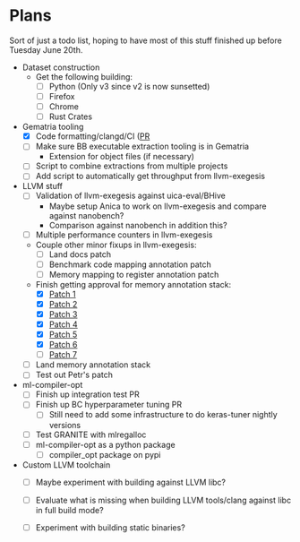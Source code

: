 # Plans

Sort of just a todo list, hoping to have most of this stuff finished up before
Tuesday June 20th.

* Dataset construction
  * Get the following building:
    * [ ] Python (Only v3 since v2 is now sunsetted)
    * [ ] Firefox
    * [ ] Chrome
    * [ ] Rust Crates
* Gematria tooling
  * [x] Code formatting/clangd/CI ([PR](https://github.com/google/gematria/pull/12)
  * [ ] Make sure BB executable extraction tooling is in Gematria
    * Extension for object files (if necessary)
  * [ ] Script to combine extractions from multiple projects
  * [ ] Add script to automatically get throughput from llvm-exegesis
* LLVM stuff
  * [ ] Validation of llvm-exegesis against uica-eval/BHive
    * Maybe setup Anica to work on llvm-exegesis and compare against nanobench?
    * Comparison against nanobench in addition this?
  * [ ] Multiple performance counters in llvm-exegesis
  * Couple other minor fixups in llvm-exegesis:
    * [ ] Land docs patch
    * [ ] Benchmark code mapping annotation patch
    * [ ] Memory mapping to register annotation patch
  * Finish getting approval for memory annotation stack:
    * [x] [Patch 1](https://reviews.llvm.org/D151019)
    * [x] [Patch 2](https://reviews.llvm.org/D151020)
    * [x] [Patch 3](https://reviews.llvm.org/D151021)
    * [x] [Patch 4](https://reviews.llvm.org/D151022)
    * [x] [Patch 5](https://reviews.llvm.org/D151023)
    * [x] [Patch 6](https://reviews.llvm.org/D151024)
    * [ ] [Patch 7](https://reviews.llvm.org/D151025)
  * [ ] Land memory annotation stack
  * [ ] Test out Petr's patch
* ml-compiler-opt
  * [ ] Finish up integration test PR
  * [ ] Finish up BC hyperparameter tuning PR
    * [ ] Still need to add some infrastructure to do keras-tuner nightly versions
  * [ ] Test GRANITE with mlregalloc
  * [ ] ml-compiler-opt as a python package
    * [ ] compiler\_opt package on pypi
* Custom LLVM toolchain
  * [ ] Maybe experiment with building against LLVM libc?
  * [ ] Evaluate what is missing when building LLVM tools/clang against libc in
  full build mode?
  * [ ] Experiment with building static binaries?

